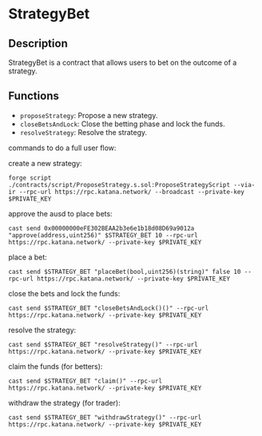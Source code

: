 # StrategyBet

## Description

StrategyBet is a contract that allows users to bet on the outcome of a strategy.

## Functions

- `proposeStrategy`: Propose a new strategy.
- `closeBetsAndLock`: Close the betting phase and lock the funds.
- `resolveStrategy`: Resolve the strategy.

commands to do a full user flow:

create a new strategy:

```
forge script ./contracts/script/ProposeStrategy.s.sol:ProposeStrategyScript --via-ir --rpc-url https://rpc.katana.network/ --broadcast --private-key $PRIVATE_KEY
```

approve the ausd to place bets:

```
cast send 0x00000000eFE302BEAA2b3e6e1b18d08D69a9012a "approve(address,uint256)" $STRATEGY_BET 10 --rpc-url https://rpc.katana.network/ --private-key $PRIVATE_KEY
```

place a bet:

```
cast send $STRATEGY_BET "placeBet(bool,uint256)(string)" false 10 --rpc-url https://rpc.katana.network/ --private-key $PRIVATE_KEY
```

close the bets and lock the funds:
```
cast send $STRATEGY_BET "closeBetsAndLock()()" --rpc-url https://rpc.katana.network/ --private-key $PRIVATE_KEY
```

resolve the strategy:

```
cast send $STRATEGY_BET "resolveStrategy()" --rpc-url https://rpc.katana.network/ --private-key $PRIVATE_KEY
```

claim the funds (for betters):

```
cast send $STRATEGY_BET "claim()" --rpc-url https://rpc.katana.network/ --private-key $PRIVATE_KEY
```

withdraw the strategy (for trader):

```
cast send $STRATEGY_BET "withdrawStrategy()" --rpc-url https://rpc.katana.network/ --private-key $PRIVATE_KEY
```


